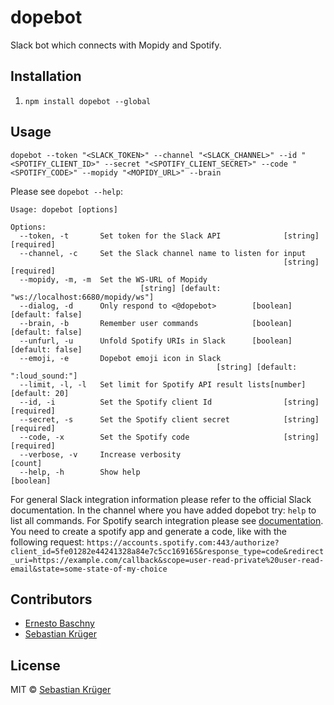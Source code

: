 # dopebot

Slack bot which connects with Mopidy and Spotify.

## Installation

1. `npm install dopebot --global`

## Usage


`dopebot --token "<SLACK_TOKEN>" --channel "<SLACK_CHANNEL>" --id "<SPOTIFY_CLIENT_ID>" --secret "<SPOTIFY_CLIENT_SECRET>" --code "<SPOTIFY_CODE>" --mopidy "<MOPIDY_URL>" --brain`

Please see `dopebot --help`:

```
Usage: dopebot [options]

Options:
  --token, -t       Set token for the Slack API              [string] [required]
  --channel, -c     Set the Slack channel name to listen for input
                                                             [string] [required]
  --mopidy, -m, -m  Set the WS-URL of Mopidy
                             [string] [default: "ws://localhost:6680/mopidy/ws"]
  --dialog, -d      Only respond to <@dopebot>        [boolean] [default: false]
  --brain, -b       Remember user commands            [boolean] [default: false]
  --unfurl, -u      Unfold Spotify URIs in Slack      [boolean] [default: false]
  --emoji, -e       Dopebot emoji icon in Slack
                                              [string] [default: ":loud_sound:"]
  --limit, -l, -l   Set limit for Spotify API result lists[number] [default: 20]
  --id, -i          Set the Spotify client Id                [string] [required]
  --secret, -s      Set the Spotify client secret            [string] [required]
  --code, -x        Set the Spotify code                     [string] [required]
  --verbose, -v     Increase verbosity                                   [count]
  --help, -h        Show help                                          [boolean]
```

For general Slack integration information please refer to the official Slack documentation.
In the channel where you have added dopebot try: `help` to list all commands.
For Spotify search integration please see [documentation](https://developer.spotify.com/web-api/authorization-guide/#authorization_code_flow). You need to create a spotify app and generate a code, like with the following request: `https://accounts.spotify.com:443/authorize?client_id=5fe01282e44241328a84e7c5cc169165&response_type=code&redirect_uri=https://example.com/callback&scope=user-read-private%20user-read-email&state=some-state-of-my-choice` 

## Contributors

- [Ernesto Baschny](http://cron.eu)
- [Sebastian Krüger](http://theblackestbox.net)

## License

MIT © [Sebastian Krüger](http://theblackestbox.net)
